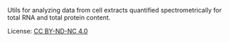 Utils for analyzing data from cell extracts quantified spectrometrically for total RNA and total protein content.

License: [CC BY-ND-NC 4.0](https://creativecommons.org/licenses/by-nc-nd/4.0/)
